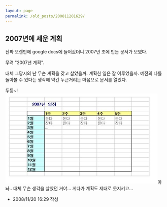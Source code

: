 ```yaml
---
layout: page
permalink: /old_posts/200811201629/
---
```


## 2007년에 세운 계획

진짜 오랜만에 google docs에 들어갔더니 2007년 초에 만든 문서가 보였다.

무려 "2007년 계획".

대체 그당시의 난 무슨 계획을 갖고 살았을까. 계획한 일은 잘 이루었을까.
예전의 나를 돌아볼 수 있다는 생각에 약간 두근거리는 마음으로 문서를 열었다.



<a name="4741541_1"></a>두둥~!
![c0003499_492511969121d.jpg](200811201629/c0003499_492511969121d.jpg)아놔.. 대체 무슨 생각을 살았던 거야...
게다가 계획도 제대로 못지키고...








- 2008/11/20 16:29 작성